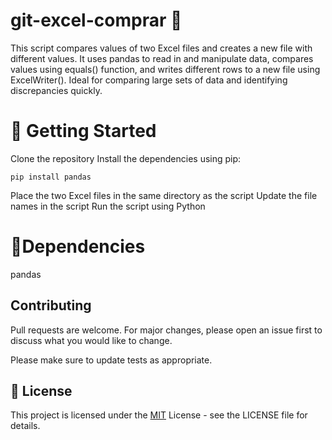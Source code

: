 # git-excel-comprar 🐍
This script compares values of two Excel files and creates a new file with different values. It uses pandas to read in and manipulate data, compares values using equals() function, and writes different rows to a new file using ExcelWriter(). Ideal for comparing large sets of data and identifying discrepancies quickly.

# 🚀 Getting Started

Clone the repository
Install the dependencies using pip:
```
pip install pandas
```
Place the two Excel files in the same directory as the script
Update the file names in the script
Run the script using Python

# 📜Dependencies
pandas

## Contributing

Pull requests are welcome. For major changes, please open an issue first
to discuss what you would like to change.

Please make sure to update tests as appropriate.

## 📝 License
This project is licensed under the [MIT](https://choosealicense.com/licenses/mit/) License - see the LICENSE file for details.
